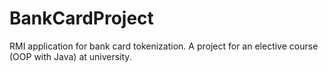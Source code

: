 # BankCardProject
RMI application for bank card tokenization.
A project for an elective course (OOP with Java) at university. 
